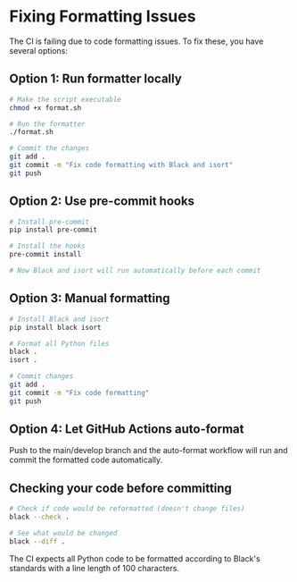 # Fixing Formatting Issues

The CI is failing due to code formatting issues. To fix these, you have several options:

## Option 1: Run formatter locally

```bash
# Make the script executable
chmod +x format.sh

# Run the formatter
./format.sh

# Commit the changes
git add .
git commit -m "Fix code formatting with Black and isort"
git push
```

## Option 2: Use pre-commit hooks

```bash
# Install pre-commit
pip install pre-commit

# Install the hooks
pre-commit install

# Now Black and isort will run automatically before each commit
```

## Option 3: Manual formatting

```bash
# Install Black and isort
pip install black isort

# Format all Python files
black .
isort .

# Commit changes
git add .
git commit -m "Fix code formatting"
git push
```

## Option 4: Let GitHub Actions auto-format

Push to the main/develop branch and the auto-format workflow will run and commit the formatted code automatically.

## Checking your code before committing

```bash
# Check if code would be reformatted (doesn't change files)
black --check .

# See what would be changed
black --diff .
```

The CI expects all Python code to be formatted according to Black's standards with a line length of 100 characters.
